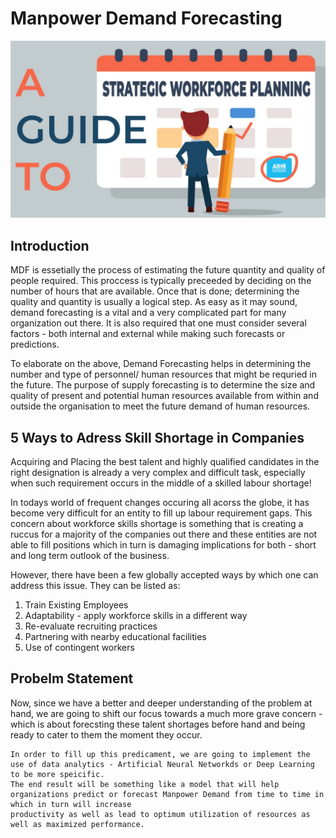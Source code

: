 # Manpower Demand Forecasting

<img src="MDF.jpg"
     alt="Manpower-Demand-Forecasting"
     style="float: center; margin-right: 10px;" />

## Introduction

MDF is essetially the process of estimating the future quantity and quality of people required. This proccess is typically preceeded by deciding on the number of hours that are available. Once that is done; determining the quality and quantity is usually a logical step. As easy as it may sound, demand forecasting is a vital and a very complicated part for many organization out there. It is also required that one must consider several factors - both internal and external while making such forecasts or predictions.

To elaborate on the above, Demand Forecasting helps in determining the number and type of personnel/ human resources that might be requried in the future. The purpose of supply forecasting is to determine the size and quality of present and potential human resources available from within and outside the organisation to meet the future demand of human resources.

##  5 Ways to Adress Skill Shortage in Companies

Acquiring and Placing the best talent and highly qualified candidates in the right designation is already a very complex and difficult task, especially when such requirement occurs in the middle of a skilled labour shortage!

In todays world of frequent changes occuring all acorss the globe, it has become very difficult for an entity to fill up labour requirement gaps. This concern about workforce skills shortage is something that is creating a ruccus for a majority of the companies out there and these entities are not able to fill positions which in turn is damaging implications for both - short and long term outlook of the business.

However, there have been a few globally accepted ways by which one can address this issue. They can be listed as:

1. Train Existing Employees
2. Adaptability - apply workforce skills in a different way
3. Re-evaluate recruiting practices
4. Partnering with nearby educational facilities
5. Use of contingent workers

## Probelm Statement

Now, since we have a better and deeper understanding of the problem at hand, we are going to shift our focus towards a much more grave concern - which is about forecsting these talent shortages before hand and being ready to cater to them the moment they occur. 

    In order to fill up this predicament, we are going to implement the use of data analytics - Artificial Neural Networkds or Deep Learning to be more speicific.
    The end result will be something like a model that will help organizations predict or forecast Manpower Demand from time to time in which in turn will increase 
    productivity as well as lead to optimum utilization of resources as well as maximized performance.